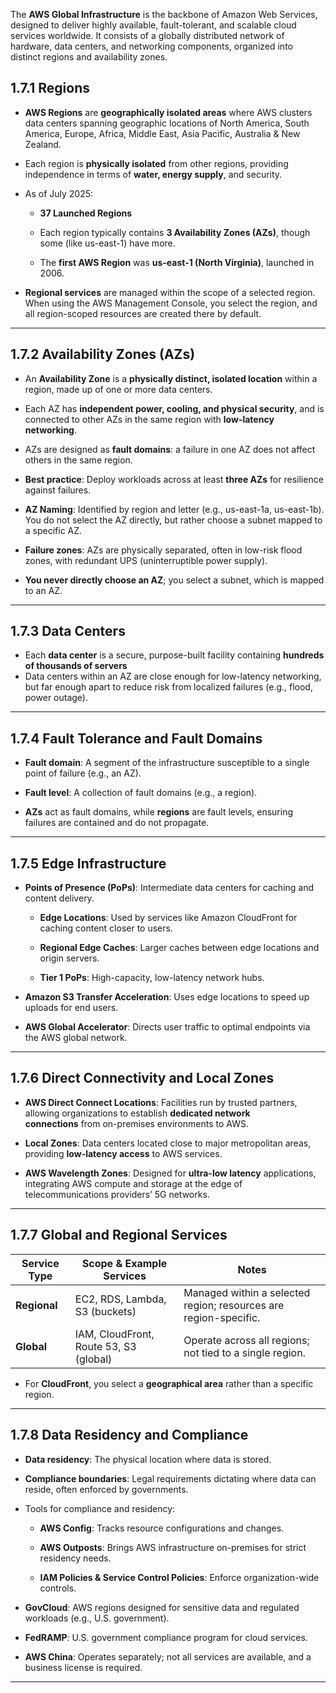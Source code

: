 
The **AWS Global Infrastructure** is the backbone of Amazon Web Services, designed to deliver highly available, fault-tolerant, and scalable cloud services worldwide. It consists of a globally distributed network of hardware, data centers, and networking components, organized into distinct regions and availability zones.

## **1.7.1 Regions**

- **AWS Regions** are **geographically isolated areas** where AWS clusters data centers spanning geographic locations of North America, South America, Europe, Africa, Middle East, Asia Pacific, Australia & New Zealand.
    
- Each region is **physically isolated** from other regions, providing independence in terms of **water, energy supply**, and security.
    
- As of July 2025:
    
    - **37 Launched Regions**
        
    - Each region typically contains **3 Availability Zones (AZs)**, though some (like us-east-1) have more.
        
    - The **first AWS Region** was **us-east-1 (North Virginia)**, launched in 2006.
        
- **Regional services** are managed within the scope of a selected region. When using the AWS Management Console, you select the region, and all region-scoped resources are created there by default.

---
## **1.7.2 Availability Zones (AZs)**

- An **Availability Zone** is a **physically distinct, isolated location** within a region, made up of one or more data centers.
    
- Each AZ has **independent power, cooling, and physical security**, and is connected to other AZs in the same region with **low-latency networking**.
    
- AZs are designed as **fault domains**: a failure in one AZ does not affect others in the same region.
    
- **Best practice**: Deploy workloads across at least **three AZs** for resilience against failures.
    
- **AZ Naming**: Identified by region and letter (e.g., us-east-1a, us-east-1b). You do not select the AZ directly, but rather choose a subnet mapped to a specific AZ.
- **Failure zones**: AZs are physically separated, often in low-risk flood zones, with redundant UPS (uninterruptible power supply).
    
- **You never directly choose an AZ**; you select a subnet, which is mapped to an AZ.

---
## **1.7.3 Data Centers**

- Each **data center** is a secure, purpose-built facility containing **hundreds of thousands of servers** 
- Data centers within an AZ are close enough for low-latency networking, but far enough apart to reduce risk from localized failures (e.g., flood, power outage).

---

## **1.7.4 Fault Tolerance and Fault Domains**

- **Fault domain**: A segment of the infrastructure susceptible to a single point of failure (e.g., an AZ).
    
- **Fault level**: A collection of fault domains (e.g., a region).
    
- **AZs** act as fault domains, while **regions** are fault levels, ensuring failures are contained and do not propagate.

---

## **1.7.5 Edge Infrastructure**

- **Points of Presence (PoPs)**: Intermediate data centers for caching and content delivery.
    
    - **Edge Locations**: Used by services like Amazon CloudFront for caching content closer to users.
        
    - **Regional Edge Caches**: Larger caches between edge locations and origin servers.
        
    - **Tier 1 PoPs**: High-capacity, low-latency network hubs.
        
- **Amazon S3 Transfer Acceleration**: Uses edge locations to speed up uploads for end users.
    
- **AWS Global Accelerator**: Directs user traffic to optimal endpoints via the AWS global network.

---
## **1.7.6 Direct Connectivity and Local Zones**

- **AWS Direct Connect Locations**: Facilities run by trusted partners, allowing organizations to establish **dedicated network connections** from on-premises environments to AWS.
    
- **Local Zones**: Data centers located close to major metropolitan areas, providing **low-latency access** to AWS services.
    
- **AWS Wavelength Zones**: Designed for **ultra-low latency** applications, integrating AWS compute and storage at the edge of telecommunications providers’ 5G networks.
    
___
## **1.7.7 Global and Regional Services**

| Service Type | Scope & Example Services               | Notes                                                            |
| ------------ | -------------------------------------- | ---------------------------------------------------------------- |
| **Regional** | EC2, RDS, Lambda, S3 (buckets)         | Managed within a selected region; resources are region-specific. |
| **Global**   | IAM, CloudFront, Route 53, S3 (global) | Operate across all regions; not tied to a single region.         |

- For **CloudFront**, you select a **geographical area** rather than a specific region.

___
## **1.7.8 Data Residency and Compliance**

- **Data residency**: The physical location where data is stored.
    
- **Compliance boundaries**: Legal requirements dictating where data can reside, often enforced by governments.
    
- Tools for compliance and residency:
    
    - **AWS Config**: Tracks resource configurations and changes.
        
    - **AWS Outposts**: Brings AWS infrastructure on-premises for strict residency needs.
        
    - **IAM Policies & Service Control Policies**: Enforce organization-wide controls.
        
- **GovCloud**: AWS regions designed for sensitive data and regulated workloads (e.g., U.S. government).
    
- **FedRAMP**: U.S. government compliance program for cloud services.
    
- **AWS China**: Operates separately; not all services are available, and a business license is required.

---
